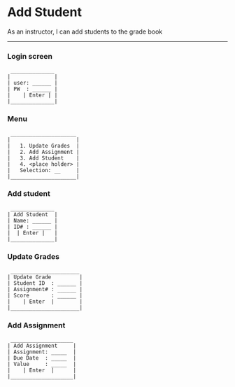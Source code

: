 # Add Student

As an instructor, I can add students to the grade book

---

### Login screen
```
 ______________
|   	       |
| user: ______ |
| PW  : ______ |
|    | Enter | |
|______________|

```

### Menu

```
 _____________________
|   	              |
|   1. Update Grades  |
|   2. Add Assignment |
|   3. Add Student    |
|   4. <place holder> |
|   Selection: __     |
|_____________________|

```


### Add student
```
 ______________
| Add Student  |
| Name: ______ |
| ID# : ______ |
|  | Enter |   |
|______________|

```

### Update Grades

```
 ______________________
| Update Grade         |
| Student ID  : ______ |
| Assignment# : ______ |
| Score       : ______ | 
|    | Enter  |        |
|______________________|

```

### Add Assignment

```
 ____________________
| Add Assignment     |
| Assignment: _____  |
| Due Date  : _____  | 
| Value     : _____  |
|    | Enter  |      |
|____________________|

```
 
